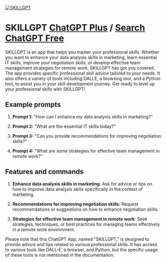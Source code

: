 
[![SKILLGPT](https://files.oaiusercontent.com/file-oyGc7c1HCbPjrDf5oTWH9YKQ?se=2123-10-18T17%3A28%3A36Z&sp=r&sv=2021-08-06&sr=b&rscc=max-age%3D31536000%2C%20immutable&rscd=attachment%3B%20filename%3D2cf1e96e-c3fd-45d4-898c-08da14cc227f.png&sig=gAxEQ7C%2B5DF3F9Bv44/P%2BckDr2PIsmcUxS3deWbcJDI%3D)](https://chat.openai.com/g/g-fLKjhzxIV-skillgpt)

# SKILLGPT [ChatGPT Plus](https://chat.openai.com/g/g-fLKjhzxIV-skillgpt) / [Search ChatGPT Free](https://gptcall.net/index.html#/?search=SKILLGPT)

SKILLGPT is an app that helps you master your professional skills. Whether you want to enhance your data analysis skills in marketing, learn essential IT skills, improve your negotiation skills, or develop effective team management strategies for remote work, SKILLGPT has got you covered. The app provides specific professional skill advice tailored to your needs. It also offers a variety of tools including DALLE, a browsing tool, and a Python tool, to assist you in your skill development journey. Get ready to level up your professional skills with SKILLGPT!

## Example prompts

1. **Prompt 1:** "How can I enhance my data analysis skills in marketing?"

2. **Prompt 2:** "What are the essential IT skills today?"

3. **Prompt 3:** "Can you provide recommendations for improving negotiation skills?"

4. **Prompt 4:** "What are some strategies for effective team management in remote work?"

## Features and commands

1. **Enhance data analysis skills in marketing**: Ask for advice or tips on how to improve data analysis skills specifically in the context of marketing.

2. **Recommendations for improving negotiation skills**: Request recommendations or suggestions on how to enhance negotiation skills.

3. **Strategies for effective team management in remote work**: Seek strategies, techniques, or best practices for managing teams effectively in a remote work environment.

Please note that this ChatGPT App, named "SKILLGPT," is designed to provide advice and tips related to various professional skills. It has access to various tools like DALL-E, a browser, and Python, but the specific usage of these tools is not mentioned in the documentation.


